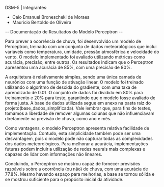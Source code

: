 DSM-5 | Integrantes:
- Caio Emanuel Bronescheki de Moraes
- Mauricio Bertoldo de Oliveira


-- Documentação de Resultados do Modelo Perceptron --


Para prever a ocorrência de chuva, foi desenvolvido um modelo de Perceptron, treinado com um conjunto de dados meteorológicos que inclui variáveis como temperatura, umidade, pressão atmosférica e velocidade do vento. O modelo implementado foi avaliado utilizando métricas como acurácia, precisão, entre outros. Os resultados indicam que o Perceptron apresentou uma acurácia de 85%, com uma precisão de 80%.

A arquitetura é relativamente simples, sendo uma única camada de neurônios com uma função de ativação linear. O modelo foi treinado utilizando o algoritmo de descida do gradiente, com uma taxa de aprendizado de 0.01. O conjunto de dados foi dividido em 80% para treinamento e 20% para teste, garantindo que o modelo fosse avaliado de forma justa. A base de dados utilizada segue em anexo na pasta raiz do projeto(base_dados_simplificada). Vale lembrar que, para fins de testes, tomamos a liberdade de remover algumas colunas que não influenciavam diretamente na previsão de chuva, como ano e mês.

Como vantagens, o modelo Perceptron apresenta relativa facilidade de implementação. Contudo, esta simplicidade também pode ser uma desvantagem, pois o modelo pode não capturar todas as complexidades dos dados meteorológicos. Para melhorar a acurácia, implementações futuras podem incluir a utilização de redes neurais mais complexas e capazes de lidar com informações não lineares.

Concluindo, o Perceptron se mostrou capaz de fornecer previsões razoáveis sobre a ocorrência (ou não) de chuva, com uma acurácia de 77.8%. Mesmo havendo espaço para melhorias, a base se tornou sólida e se mostrou suficiente para o propósito inicial da atividade.
